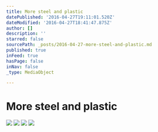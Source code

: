 ```yaml
---
title: More steel and plastic
datePublished: '2016-04-27T19:11:01.520Z'
dateModified: '2016-04-27T18:41:47.875Z'
author: []
description: ''
starred: false
sourcePath: _posts/2016-04-27-more-steel-and-plastic.md
published: true
inFeed: true
hasPage: false
inNav: false
_type: MediaObject

---
```

# More steel and plastic
![](https://the-grid-user-content.s3-us-west-2.amazonaws.com/0afc3769-f6bd-4a27-a640-6c42eab744b2.jpg)
![](https://the-grid-user-content.s3-us-west-2.amazonaws.com/c2b8b774-ca69-4f83-9f07-881721db955f.jpg)
![](https://the-grid-user-content.s3-us-west-2.amazonaws.com/6f250a3f-2dbe-40cc-877f-2bc2de518e28.jpg)
![](https://the-grid-user-content.s3-us-west-2.amazonaws.com/ed7378c5-9df5-499a-b124-7fd528862408.jpg)